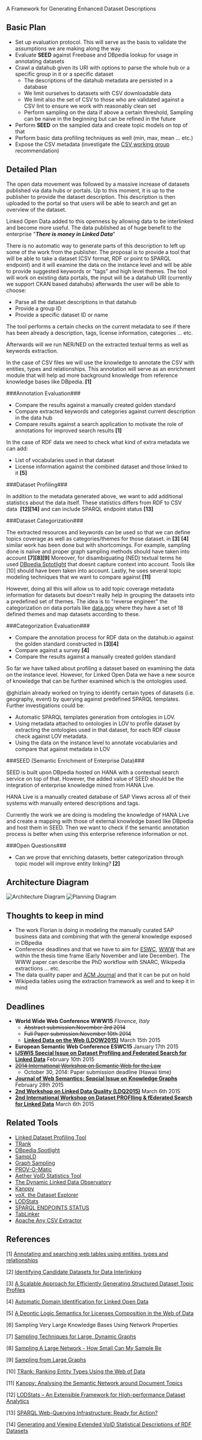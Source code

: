 A Framework for Generating Enhanced Dataset Descriptions 

## Basic Plan
- Set up evaluation protocol. This will serve as the basis to validate the assumptions we are making along the way
- Evaluate **SEED** against Freebase and DBpedia lookup for usage in annotating datasets
- Crawl a datahub given its URI with options to parse the whole hub or a specific group in it or a specific dataset
	- The descriptions of the datahub metadata are persisted in a database 
	- We limit ourselves to datasets with CSV downloadable data
	- We limit also the set of CSV to those who are validated against a CSV lint to ensure we work with reasonably clean set
	- Perform sampling on the data if above a certain threshold, Sampling can be naive in the beginning but can be refined in the future
- Perform **SEED** on the sampled data and create topic models on top of that
- Perform basic data profiling techniques as well (min, max, mean ... etc.)
- Expose the CSV metadata (investigate the [CSV working group](http://www.w3.org/2013/05/lcsv-charter.html) recommendation)

## Detailed Plan ##

The open data movement was followed by a massive increase of datasets published via data hubs or portals. Up to this moment, it is up to the publisher to provide the dataset description. This description is then uploaded to the portal so that users will be able to search and get an overview of the dataset.

Linked Open Data added to this openness by allowing data to be interlinked and become more useful. The data published as of huge benefit to the enterprise "_**There is money in Linked Data**_"

There is no automatic way to generate parts of this description to left up some of the work from the publisher. The proposal is to provide a tool that will be able to take a dataset (CSV format, RDF or point to SPARQL endpoint) and it will examine the data on the instance level and will be able to provide suggested keywords or "tags" and high level themes. The tool will work on existing data portals, the input will be a datahub URI (currently we support CKAN based datahubs) afterwards the user will be able to choose:

- Parse all the dataset descriptions in that datahub
- Provide a group ID
- Provide a specific dataset ID or name

The tool performs a certain checks on the current metadata to see if there has been already a description, tags, license information, categories ... etc.

Afterwards will we run NER/NED on the extracted textual terms as well as keywords extraction.

In the case of CSV files we will use the knowledge to annotate the CSV with entities, types and relationships. This annotation will serve as an enrichment module that will help ad more background knowledge from reference knowledge bases like DBpedia. **[1]**

###Annotation Evaluation###

- Compare the results against a manually created golden standard
- Compare extracted keywords and categories against current description in the data hub
- Compare results against a search application to motivate the role of annotations for improved search results **[1]**

In the case of RDF data we need to check what kind of extra metadata we can add:

- List of vocabularies used in that dataset
- License information against the combined dataset and those linked to it **[5]**

###Dataset Profiling###

In addition to the metadata generated above, we want to add additional statistics about the data itself. These statistics differs from RDF to CSV data  **[12][14]** and can include SPARQL endpoint status **[13]**

###Dataset Categorization###

The extracted resources and keywords can be used so that we can define topics coverage as well as categories/themes for those dataset. in **[3]** **[4]** similar work has been done but with shortcomings. For example, sampling done is naiive and proper graph sampling methods should have taken into account **[7][8][9]** Moreover, for disambiguating (NED) textual terms he used [DBpedia Sptotlight](https://github.com/dbpedia-spotlight/dbpedia-spotlight/wiki) that doesnt capture context into account. Tools like [10] should have been taken into account. Lastly, he uses several topic modeling techniques that we want to compare against **[11]**

However, doing all this will allow us to add topic coverage metadata information for datasets but doesn't really help in grouping the datasets into a predefined set of themes. The idea is to "reverse engineer" the categorization on data portals like [data.gov](http://data.gov/) where they have a set of 18 defined themes and map datasets according to these.

###Categorization Evaluation###

- Compare the annotation process for RDF data on the datahub.io against the golden standard constructed in **[3][4]**
- Compare against a survey **[4]**
- Compare the results against a manually created golden standard

So far we have talked about profiling a dataset based on examining the data on the instance level. However, for Linked Open Data we have a new source of knowledge that can be further examined which is the ontologies used. 

@ghizlain already worked on trying to identify certain types of datasets (i.e. geography, event) by querying against predefined SPARQL templates. Further investigations could be:

- Automatic SPARQL templates generation from ontologies in LOV.
- Using metadata attached to ontologies in LOV to profile dataset by extracting the ontologies used in that dataset, for each RDF clause check against LOV metadata. 
- Using the data on the instance level to annotate vocabularies and compare that against metadata in LOV

###SEED (Semantic Enrichment of Enterprise Data)###

SEED is built upon DBpedia hosted on HANA with a contextual search service on top of that. However, the added value of SEED should be the integration of enterprise knowledge mined from HANA Live.

HANA Live is a manually created database of SAP Views across all of their systems with manually entered descriptions and tags. 

Currently the work we are doing is modeling the knowledge of HANA Live and create a mapping with those of external knowledge based like DBpedia and host them in SEED. Then we want to check if the semantic annotation process is better when using this enterprise reference information or not.

###Open Questions###

- Can we prove that enriching datasets, better categorization through topic model will improve entity linking? **[2]**

## Architecture Diagram ##

![Architecture Diagram](https://www.dropbox.com/s/gz3jmea5yq6nvft/architecture_diagram.png?dl=1)
![Planning Diagram](https://www.dropbox.com/s/sntlawl052xawx3/whiteboard_SAP_session_15_4_15.jpg?dl=1)

## Thoughts to keep in mind
- The work Florian is doing in modeling the manually curated SAP business data and combining that with the general knowledge exposed in DBpedia
- Conference deadlines and that we have to aim for [ESWC](http://2015.eswc-conferences.org/), [WWW](http://www.www2015.it/) that are within the thesis time frame (Early November and late December). The WWW paper can describe the PhD workflow with SNARC, Wikipedia extractions ... etc. 
- The data quality paper and [ACM Journal](http://jdiq.acm.org/) and that it can be put on hold 
- Wikipedia tables using the extraction framework as well and to keep it in mind

## Deadlines
- **World Wide Web Conference WWW15** _Florence, Italy_  
	- ~~Abstract submission:November 3rd 2014~~
	- ~~Full Paper submission:November 10th 2014~~
    - [**Linked Data on the Web (LDOW2015)**](http://events.linkeddata.org/ldow2015/) March 15th 2015
- **European Semantic Web Conference ESWC15** January 17th 2015
- [**IJSWIS Special Issue on Dataset Profiling and Federated Search for Linked Data**](http://www.ijswis.org/?q=node/51) February 10th 2015
- [~~2014 International Workshop on Semantic Web for the Law~~](http://cs.unibo.it/sw4law2014)
	- October 30, 2014: Paper submission deadline (Hawaii time)
- [**Journal of Web Semantics: Sepcial Issue on Knowledge Graphs**](http://www.websemanticsjournal.org/index.php/ps/announcement/view/19) February 28th 2015
- [**2nd Workshop on Linked Data Quality (LDQ2015)**](http://ldq.semanticmultimedia.org/) March 6th 2015
- [**2nd International Workshop on Dataset PROFIling & fEderated Search for Linked Data**](http://www.keystone-cost.eu/profiles2015/) March 6th 2015

## Related Tools

- [Linked Dataset Profiling Tool](https://github.com/bfetahu/ldp_tool)
- [TRank](https://github.com/MEM0R1ES/TRank)
- [DBpedia Spotlight](https://github.com/dbpedia-spotlight/dbpedia-spotlight)
- [SampLD](http://data2semantics.github.io/GraphSampling/)
- [Graph Sampling](https://github.com/Data2Semantics/GraphSampling)
- [PROV-O-Matic](https://github.com/Data2Semantics/prov-o-matic)
- [Aether VoID Statistics Tool](http://demo.seco.tkk.fi/aether)
- [The Dynamic Linked Data Observatory](http://swse.deri.org/dyldo/)
- [Kanopy](http://uimr.deri.ie/sites/kanopy/)
- [voX, the Dataset Explorer](http://lab.linkeddata.deri.ie/vox/)
- [LODStats](https://github.com/ahmadassaf/LODStats#)
- [SPARQL ENDPOINTS STATUS](http://sparqles.okfn.org/)
- [TabLinker](https://github.com/Data2Semantics/TabLinker)
- [Apache Any CSV Extractor](https://any23.apache.org/dev-csv-extractor.html)

## References

[1] [Annotating and searching web tables using entities, types and relationships](http://www.vldb.org/pvldb/vldb2010/papers/R118.pdf)

[2] [Identifying Candidate Datasets for Data Interlinking](http://link.springer.com/chapter/10.1007/978-3-642-39200-9_29#)

[3] [A Scalable Approach for Efficiently Generating Structured Dataset Topic Profiles](http://www.l3s.de/~fetahu/publications/fetahu_eswc2014.pdf)

[4] [Automatic Domain Identification for Linked Open Data](http://knoesis.wright.edu/pascal/pub/domainIdentLOD13.pdf)

[5] [A Deontic Logic Semantics for Licenses Composition in the Web of Data](http://www-sop.inria.fr/members/Serena.Villata/Resources/icail2013.pdf)

[6] Sampling Very Large Knowledge Bases Using Network Properties

[7] [Sampling Techniques for Large, Dynamic Graphs](http://www.utdallas.edu/~emrah.cem/references/SamplingTechniquesForLargeDynamicGraphs.pdf)

[8] [Sampling A Large Network - How Small Can My Sample Be](http://snap.stanford.edu/class/cs224w-2012/projects/cs224w-036-final.pdf)

[9] [Sampling from Large Graphs](http://www.stat.cmu.edu/~fienberg/Stat36-835/Leskovec-sampling-kdd06.pdf)

[10] [TRank: Ranking Entity Types ](http://exascale.info/sites/default/files/entityTypes.pdf)[Using the Web of Data](http://exascale.info/sites/default/files/entityTypes.pdf)

[11] [Kanopy: Analysing the Semantic Network around Document Topics](http://sw.deri.ie/sites/default/files/publications/kanopy-demo.pdf)

[12] [LODStats – An Extensible Framework for High-performance Dataset Analytics](http://svn.aksw.org/papers/2011/RDFStats/public.pdf)

[13] [SPARQL Web-Querying Infrastructure: ](http://vmwebsrv01.deri.ie/sites/default/files/publications/paperiswc.pdf)[Ready for Action?](http://vmwebsrv01.deri.ie/sites/default/files/publications/paperiswc.pdf)

[14] [Generating and Viewing Extended VoID Statistical Descriptions of RDF Datasets](http://www.seco.tkk.fi/publications/2014/makela-aether-2014.pdf)
